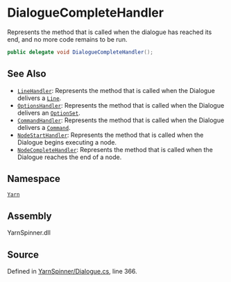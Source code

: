 # DialogueCompleteHandler

Represents the method that is called when the dialogue has reached its end, and no more code remains to be run.

```csharp
public delegate void DialogueCompleteHandler();
```

## See Also

* [`LineHandler`](linehandler.md): Represents the method that is called when the Dialogue delivers a [`Line`](line/).
* [`OptionsHandler`](optionshandler.md): Represents the method that is called when the Dialogue delivers an [`OptionSet`](optionset/).
* [`CommandHandler`](commandhandler.md): Represents the method that is called when the Dialogue delivers a [`Command`](command/).
* [`NodeStartHandler`](nodestarthandler.md): Represents the method that is called when the Dialogue begins executing a node.
* [`NodeCompleteHandler`](nodecompletehandler.md): Represents the method that is called when the Dialogue reaches the end of a node.

## Namespace

[`Yarn`](./)

## Assembly

YarnSpinner.dll

## Source

Defined in [YarnSpinner/Dialogue.cs](https://github.com/YarnSpinnerTool/YarnSpinner//blob/develop/YarnSpinner/Dialogue.cs#L366), line 366.

